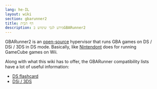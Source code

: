 ```yaml
---
lang: he-IL
layout: wiki
section: gbarunner2
title: דף הבית
description: מידע לגבי שימוש בGBARunner2
---
```


GBARunner2 is an [open-source](https://github.com/Gericom/GBARunner2) hypervisor that runs GBA games on DS / DSi / 3DS in DS mode. Basically, like [Nintendont](https://github.com/FIX94/Nintendont) does for running GameCube games on Wii.

Along with what this wiki has to offer, the GBARunner compatibility lists have a lot of useful information:
- [DS flashcard](https://wiki.gbatemp.net/wiki/GBARunner2)
- [DSi / 3DS](https://wiki.gbatemp.net/wiki/GBARunner2/DSi_3DS_Compatibility_List)
